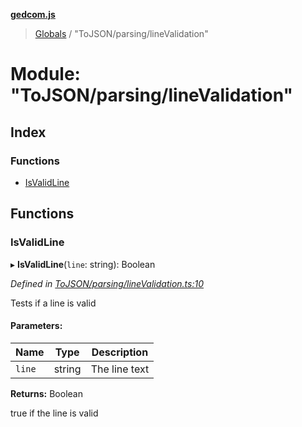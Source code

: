 **[gedcom.js](../README.md)**

> [Globals](../globals.md) / "ToJSON/parsing/lineValidation"

# Module: "ToJSON/parsing/lineValidation"

## Index

### Functions

* [IsValidLine](_tojson_parsing_linevalidation_.md#isvalidline)

## Functions

### IsValidLine

▸ **IsValidLine**(`line`: string): Boolean

*Defined in [ToJSON/parsing/lineValidation.ts:10](https://github.com/Jisco/gedcom.js/blob/af9d585/src/ToJSON/parsing/lineValidation.ts#L10)*

Tests if a line is valid

#### Parameters:

Name | Type | Description |
------ | ------ | ------ |
`line` | string | The line text |

**Returns:** Boolean

true if the line is valid
